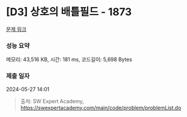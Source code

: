 # [D3] 상호의 배틀필드 - 1873 

[문제 링크](https://swexpertacademy.com/main/code/problem/problemDetail.do?contestProbId=AV5LyE7KD2ADFAXc) 

### 성능 요약

메모리: 43,516 KB, 시간: 181 ms, 코드길이: 5,698 Bytes

### 제출 일자

2024-05-27 14:01



> 출처: SW Expert Academy, https://swexpertacademy.com/main/code/problem/problemList.do